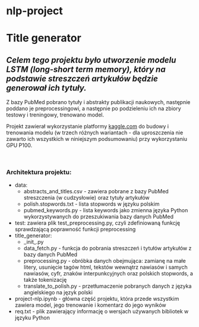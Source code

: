 # nlp-project
<h1> Title generator </h1>

<h2><em>Celem tego projektu było utworzenie modelu LSTM (long-short term memory), który na podstawie streszczeń artykułów będzie generował ich tytuły.</em></h2>
<p>Z bazy PubMed pobrano tytuły i abstrakty publikacji naukowych, następnie poddano je preprocessingowi, a następnie po podzieleniu ich na zbiory testowy i treningowy, trenowano model.</p>
<p>Projekt zawierał wykorzystanie platformy <a href="https://www.kaggle.com">kaggle.com</a> do budowy i trenowania modelu (w trzech różnych wariantach - dla uproszczenia nie zawarto ich wszystkich w niniejszym podsumowaniu) przy wykorzystaniu GPU P100.</p><br>
<h3>Architektura projektu:</h3>
<ul>
    <li>data:
        <ul>
            <li>abstracts_and_titles.csv - zawiera pobrane z bazy PubMed streszczenia (w cudzysłowie) oraz tytuły artykułów</li>
            <li>polish.stopwords.txt - lista stopwords w języku polskim</li>
            <li>pubmed_keywords.py - lista keywords jako zmienna języka Python wykorzystywanych do przeszukiwania bazy danych PubMed</li>
        </ul>
    </li>
    <li>test: zawiera plik test_preprocessing.py, czyli zdefiniowaną funkcję sprawdzającą poprawność funkcji preprocessing</li>
    <li>title_generator:
        <ul>
            <li>_init_.py</li>
            <li>data_fetch.py - funkcja do pobrania streszczeń i tytułów artykułów z bazy danych PubMed</li>
            <li>preprocessing.py - obróbka danych obejmująca: zamianę na małe litery, usunięcie tagów html, tekstów wewnątrz nawiasów i samych nawiasów, cyfr, znaków interpunkcyjnych oraz polskich stopwords, a także tokenizację</li>
            <li>translate_to_polish.py - przetłumaczenie pobranych danych z języka angielskiego na język polski</li>
        </ul>
    </li>
    <li>project-nlp.ipynb - główna część projektu, która przede wszystkim zawiera model, jego trenowanie i komentarz do jego wyników</li>
    <li>req.txt - plik zawierający informację o wersjach używanych bibliotek w języku Python</li>
</ul>
